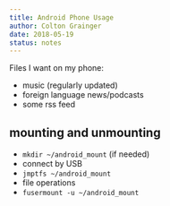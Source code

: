 ```yaml
---
title: Android Phone Usage
author: Colton Grainger
date: 2018-05-19
status: notes
---
```


Files I want on my phone:

- music (regularly updated)
- foreign language news/podcasts
- some rss feed

## mounting and unmounting

- `mkdir ~/android_mount` (if needed)
- connect by USB
- `jmptfs ~/android_mount`
- file operations
- `fusermount -u ~/android_mount`
